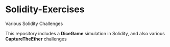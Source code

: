 # Solidity-Exercises
Various Solidity Challenges

This repository includes a **DiceGame** simulation in Solidity, and also various **CaptureTheEther** challenges
